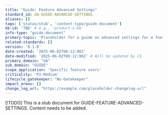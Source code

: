 ```yaml
---
title: "Guide: Feature Advanced Settings"
standard_id: UA-GUIDE-ADVANCED-SETTINGS
aliases: []
tags: ['status/stub', 'content-type/guide-document']
kb-id: 'TBD' # e.g., 'product-x-kb'
info-type: "guide-document"
primary-topic: 'Placeholder for a guide on advanced settings for a feature.'
related-standards: []
version: '0.1.0'
date-created: '2025-06-02T06:12:06Z'
date-modified: '2025-06-02T06:12:06Z' # Will be updated by CI
primary_domain: "UA"
sub_domain: "GUIDE"
scope_application: 'Specific feature users'
criticality: 'P2-Medium'
lifecycle_gatekeeper: "No-Gatekeeper"
impact_areas: []
change_log_url: "https://example.com/placeholder-changelog-url"
---
```

[!TODO] This is a stub document for GUIDE-FEATURE-ADVANCED-SETTINGS. Content needs to be added.

